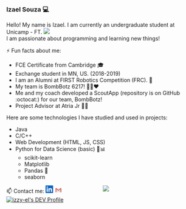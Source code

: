### Izael Souza :computer:
Hello! My name is Izael. I am currently an undergraduate student at Unicamp - FT. <img src="https://github.com/TheDudeThatCode/TheDudeThatCode/blob/master/Assets/Developer.gif" width="34px"><br>
I am passionate about programming and learning new things!

⚡ Fun facts about me:
 - FCE Certificate from Cambridge :mortar_board:
 - Exchange student in MN, US. (2018-2019)
 - I am an Alumni at FIRST Robotics Competition (FRC). :robot: <br>
 - My team is BombBotz 6217! 🤠:black_heart::heart:
 - Me and my coach developed a ScoutApp (repository is on GitHub :octocat:) for our team, BombBotz!
 - Project Advisor at Atria Jr :purple_heart::bat:

Here are some technologies I have studied and used in projects:
- Java
- C/C++
- Web Development (HTML, JS, CSS)
- Python for Data Science (basic) :snake::bar_chart:
  - scikit-learn
  - Matplotlib
  - Pandas :panda_face:
  - seaborn
 
<img align="right" src="https://octodex.github.com/images/jetpacktocat.png" width="250">

📫 Contact me:
[<img src="https://github.com/Amchuz/Amchuz/blob/master/linkedin.jpeg" alt="linkedin logo" width="20">](https://www.linkedin.com/in/izaelsouza/) [<img src="https://github.com/Amchuz/Amchuz/blob/master/gmail.jpeg" alt="gmail logo" width="20">](j175037@dac.unicamp.br) [<img src="https://d2fltix0v2e0sb.cloudfront.net/dev-badge.svg" alt="izzy-el's DEV Profile" width="20">](https://dev.to/izzyel)


<!--
**izzy-el/izzy-el** is a ✨ _special_ ✨ repository because its `README.md` (this file) appears on your GitHub profile.

Here are some ideas to get you started:

- 🔭 I’m currently working on ...
- 🌱 I’m currently learning ...
- 👯 I’m looking to collaborate on ...
- 🤔 I’m looking for help with ...
- 💬 Ask me about ...
- 📫 How to reach me: ...
- 😄 Pronouns: ...
- ⚡ Fun fact: ...
-->
